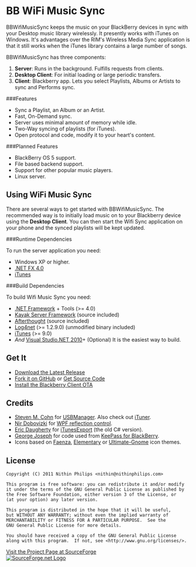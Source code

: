 <!--!# { "pagewidth": "850px" } -->
BB WiFi Music Sync
==================
BBWifiMusicSync keeps the music on your BlackBerry devices in sync with your
Desktop music library wirelessly. It presently works with iTunes on Windows.
It's advantages over the RIM's Wireless Media Sync application is that it still
works when the iTunes library contains a large number of songs.

BBWifiMusicSync has three components:

 1. **Server**: Runs in the background. Fulfills requests from clients.
 2. **Desktop Client**: For initial loading or large periodic transfers.
 3. **Client**: Blackberry app. Lets you select Playlists, Albums or Artists to
    sync and Performs sync.

###Features

 * Sync a Playlist, an Album or an Artist.
 * Fast, On-Demand sync.
 * Server uses minimal amount of memory while idle.
 * Two-Way syncing of playlists (for iTunes).
 * Open protocol and code, modify it to your heart's content.

###Planned Features

 * BlackBerry OS 5 support.
 * File based backend support.
 * Support for other popular music players.
 * Linux server.

Using WiFi Music Sync
---------------------
There are several ways to get started with BBWifiMusicSync. The recommended way
is to initially load music on to your Blackberry device using the **Desktop
Client**.  You can then start the Wifi Sync application on your phone and the
synced playlists will be kept updated.

###Runtime Dependencies

To run the server application you need:

 * Windows XP or higher.
 * [.NET FX 4.0](http://msdn.microsoft.com/en-us/netframework/aa569263)
 * [iTunes](https://www.apple.com/itunes/)

###Build Dependencies

To build Wifi Music Sync you need:

 * [.NET Framework](http://msdn.microsoft.com/en-us/netframework/default) + Tools (>= 4.0)
 * [Kayak Server Framework](https://github.com/kayak/kayak) (source included)
 * [Afterthought](https://github.com/vc3/Afterthought) (source included)
 * [Log4net](http://logging.apache.org/log4net/) (>= 1.2.9.0) (unmodified binary included)
 * [iTunes](http://www.apple.com/itunes/) (>= 9.0)
 * *And* [Visual Studio.NET 2010](https://www.microsoft.com/express/Downloads/)+ (Optional) It is the easiest way to build.

Get It
------

 * [Download the Latest Release](http://sourceforge.net/projects/bbwifimusicsync/files/)
 * [Fork it on GitHub](https://github.com/nithinphilips/bbwifimusicsync) or 
   [Get Source Code](http://sourceforge.net/projects/bbwifimusicsync/develop)
 * [Install the Blackberry Client OTA](http://bbwifimusicsync.sourceforge.net/Web/6.0.0/WifiMusicSync.jad)

Credits
-------

 * [Steven M. Cohn](http://www.codeproject.com/script/Membership/View.aspx?mid=225718) for
   [USBManager](http://www.codeproject.com/KB/cs/UsbManager.aspx). 
   Also check out [iTuner](https://ituner.codeplex.com/).
 * [Nir Dobovizki](http://www.nbdtech.com/) for 
   [WPF reflection control](http://www.nbdtech.com/Blog/archive/2007/11/21/WPF-Reflection-Control.aspx).
 * [Eric Daugherty](https://sourceforge.net/users/edaugherty) for 
   [iTunesExport](https://sourceforge.net/projects/itunesexport) (the old C# version).
 * [George Joseph](mailto:george.joseph@fairview5.com) for code used from 
   [KeePass for BlackBerry](http://f5bbutils.fairview5.com/keepassbb2/).
 * Icons based on
   [Faenza](https://tiheum.deviantart.com/art/Faenza-Icons-173323228),
   [Elementary](https://launchpad.net/elementaryicons) or
   [Ultimate-Gnome](https://code.google.com/p/ultimate-gnome/) icon themes.

License
-------

    Copyright (C) 2011 Nithin Philips <nithin@nithinphilips.com>
    
    This program is free software: you can redistribute it and/or modify
    it under the terms of the GNU General Public License as published by
    the Free Software Foundation, either version 3 of the License, or
    (at your option) any later version.
    
    This program is distributed in the hope that it will be useful,
    but WITHOUT ANY WARRANTY; without even the implied warranty of
    MERCHANTABILITY or FITNESS FOR A PARTICULAR PURPOSE.  See the
    GNU General Public License for more details.
    
    You should have received a copy of the GNU General Public License
    along with this program.  If not, see <http://www.gnu.org/licenses/>.

[Visit the Project Page at SourceForge](http://sourceforge.net/projects/bbwifimusicsync/)
<br />
<a href="http://sourceforge.net/" title="visit SourceForge.net">
    <img alt="SourceForge.net Logo" src="http://sourceforge.net/sflogo.php?group_id=402939&amp;type=13"/>
</a>

